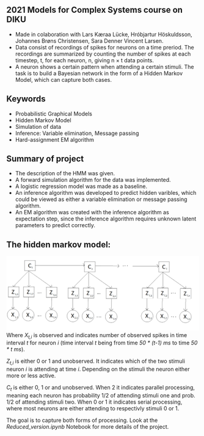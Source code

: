 ## 2021 Models for Complex Systems course on DIKU
- Made in colaboration with Lars Kæraa Lücke, Hróbjartur Höskuldsson, Johannes Brøns Christensen, Sara Denner Vincent Larsen.
- Data consist of recordings of spikes for neurons on a time preriod. The recordings are summarized by counting the number of spikes at each timestep, t, for each neuron, n, giving n × t data points.
- A neuron shows a certain pattern when attending a certain stimuli. The task is to build a Bayesian network in the form of a Hidden Markov Model, which can capture both cases.

## Keywords
- Probabilistic Graphical Models
- Hidden Markov Model
- Simulation of data
- Inference: Variable elimination, Message passing
- Hard-assignment EM algorithm

## Summary of project
- The description of the HMM was given.
- A forward simulation algorithm for the data was implemented.
- A logistic regression model was made as a baseline. 
- An inference algorithm was developed to predict hidden varibles, which could be viewed as either a variable elimination or message passing algorithm.
- An EM algorithm was created with the inference algorithm as expectation step, since the inference algorithm requires unknown latent parameters to predict correctly. 

## The hidden markov model:
![alt text](https://github.com/tschiolborg/ModComp/blob/main/hmm.png?raw=true)
Where *X<sub>t,i</sub>* is observed and indicates number of observed spikes in time interval *t* for neuron *i* (time interval *t* being from time *50 * (t-1) ms* to time *50 * t ms*). 

*Z<sub>t,i</sub>* is either 0 or 1 and unobserved. It indicates which of the two stimuli neuron *i* is attending at time *i*. Depending on the stimuli the neuron either more or less active.

*C<sub>t</sub>* is either 0, 1 or and unobserved. When 2 it indicates parallel processing, meaning each neuron has probability 1/2 of attending stimuli one and prob. 1/2 of attending stimuli two. When 0 or 1 it indicates serial processing, where most neurons are either attending to respectivly stimuli 0 or 1.

The goal is to capture both forms of processing. Look at the *Reduced_version.ipynb* Notebook for more details of the project.


